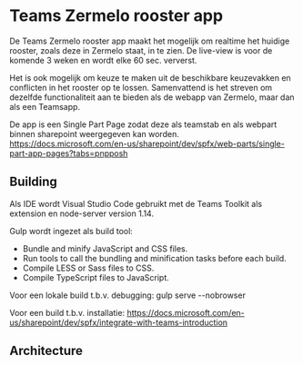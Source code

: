 # Teams Zermelo rooster app

De Teams Zermelo rooster app maakt het mogelijk om realtime het huidige rooster, zoals deze in Zermelo staat, in te zien.
De live-view is voor de komende 3 weken en wordt elke 60 sec. ververst.

Het is ook mogelijk om keuze te maken uit de beschikbare keuzevakken en conflicten in het rooster op te lossen. 
Samenvattend is het streven om dezelfde functionaliteit aan te bieden als de webapp van Zermelo, maar dan als een Teamsapp.

De app is een Single Part Page zodat deze als teamstab en als webpart binnen sharepoint weergegeven kan worden.
https://docs.microsoft.com/en-us/sharepoint/dev/spfx/web-parts/single-part-app-pages?tabs=pnpposh

## Building

Als IDE wordt Visual Studio Code gebruikt met de Teams Toolkit als extension en node-server version 1.14.

Gulp wordt ingezet als build tool:

- Bundle and minify JavaScript and CSS files.
- Run tools to call the bundling and minification tasks before each build.
- Compile LESS or Sass files to CSS.
- Compile TypeScript files to JavaScript.

Voor een lokale build t.b.v. debugging:
gulp serve --nobrowser

Voor een build t.b.v. installatie:
https://docs.microsoft.com/en-us/sharepoint/dev/spfx/integrate-with-teams-introduction

## Architecture


